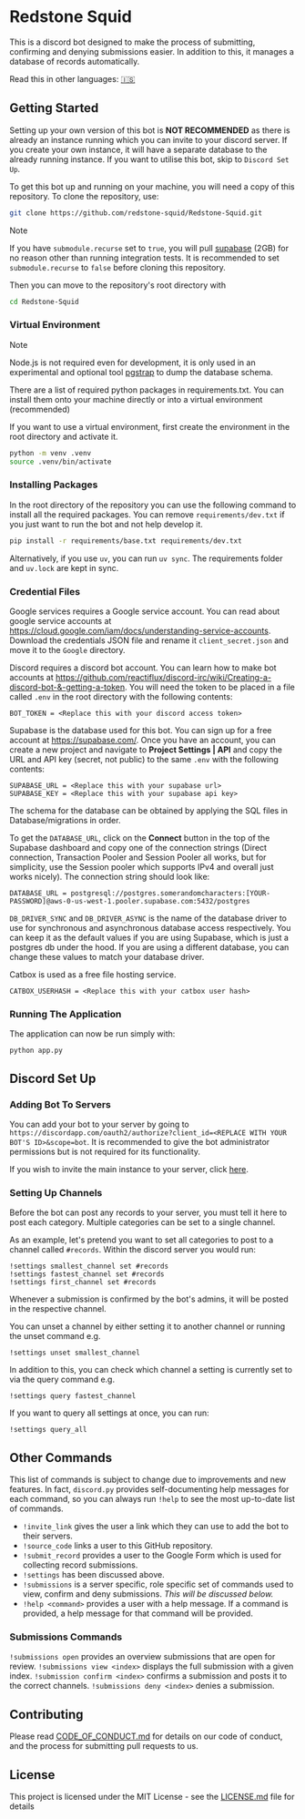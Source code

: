 
# Redstone Squid

This is a discord bot designed to make the process of submitting, confirming and denying submissions easier. In addition to this, it manages a database of records automatically.

Read this in other languages: [🇮🇸](./docs/readme/README-is.md)

## Getting Started

Setting up your own version of this bot is **NOT RECOMMENDED** as there is already an instance running which you can invite to your discord server. If you create your own instance, it will have a separate database to the already running instance. If you want to utilise this bot, skip to `Discord Set Up`.

To get this bot up and running on your machine, you will need a copy of this repository. To clone the repository, use:
```bash
git clone https://github.com/redstone-squid/Redstone-Squid.git
```

> [!NOTE]  
> If you have `submodule.recurse` set to `true`, you will pull [supabase](https://github.com/supabase/supabase) (2GB) for no reason other than running integration tests. It is recommended to set `submodule.recurse` to `false` before cloning this repository.

Then you can move to the repository's root directory with
```bash
cd Redstone-Squid
```

### Virtual Environment

> [!NOTE]  
> Node.js is not required even for development, it is only used in an experimental and optional tool [pgstrap](https://github.com/seveibar/pgstrap) to dump the database schema.

There are a list of required python packages in requirements.txt. You can install them onto your machine directly or into a virtual environment (recommended)

If you want to use a virtual environment, first create the environment in the root directory and activate it.
```bash
python -m venv .venv
source .venv/bin/activate
```

### Installing Packages

In the root directory of the repository you can use the following command to install all the required packages. You can remove `requirements/dev.txt` if you just want to run the bot and not help develop it.
```bash
pip install -r requirements/base.txt requirements/dev.txt
```

Alternatively, if you use `uv`, you can run `uv sync`. The requirements folder and `uv.lock` are kept in sync.

### Credential Files

Google services requires a Google service account. You can read about google service accounts at https://cloud.google.com/iam/docs/understanding-service-accounts. Download the credentials JSON file and rename it `client_secret.json` and move it to the `Google` directory.

Discord requires a discord bot account. You can learn how to make bot accounts at https://github.com/reactiflux/discord-irc/wiki/Creating-a-discord-bot-&-getting-a-token. You will need the token to be placed in a file called `.env` in the root directory with the following contents:
```
BOT_TOKEN = <Replace this with your discord access token>
```

Supabase is the database used for this bot. You can sign up for a free account at https://supabase.com/. Once you have an account, you can create a new project and navigate to **Project Settings | API** and copy the URL and API key (secret, not public) to the same `.env` with the following contents:
```
SUPABASE_URL = <Replace this with your supabase url>
SUPABASE_KEY = <Replace this with your supabase api key>
```
The schema for the database can be obtained by applying the SQL files in Database/migrations in order.

To get the `DATABASE_URL`, click on the **Connect** button in the top of the Supabase dashboard and copy one of the connection strings (Direct connection, Transaction Pooler and Session Pooler all works, but for simplicity, use the Session pooler which supports IPv4 and overall just works nicely). The connection string should look like:
```
DATABASE_URL = postgresql://postgres.somerandomcharacters:[YOUR-PASSWORD]@aws-0-us-west-1.pooler.supabase.com:5432/postgres
```
`DB_DRIVER_SYNC` and `DB_DRIVER_ASYNC` is the name of the database driver to use for synchronous and asynchronous database access respectively. You can keep it as the default values if you are using Supabase, which is just a postgres db under the hood. If you are using a different database, you can change these values to match your database driver.

Catbox is used as a free file hosting service.
```
CATBOX_USERHASH = <Replace this with your catbox user hash>
```

### Running The Application

The application can now be run simply with:
```
python app.py
```

## Discord Set Up

###  Adding Bot To Servers
You can add your bot to your server by going to `https://discordapp.com/oauth2/authorize?client_id=<REPLACE WITH YOUR BOT'S ID>&scope=bot`. It is recommended to give the bot administrator permissions but is not required for its functionality.

If you wish to invite the main instance to your server, click [here](https://discordapp.com/oauth2/authorize?client_id=528946065668308992&scope=bot&permissions=8).

### Setting Up Channels

Before the bot can post any records to your server, you must tell it here to post each category. Multiple categories can be set to a single channel.

As an example, let's pretend you want to set all categories to post to a channel called `#records`. Within the discord server you would run:
```
!settings smallest_channel set #records
!settings fastest_channel set #records
!settings first_channel set #records
```
Whenever a submission is confirmed by the bot's admins, it will be posted in the respective channel.

You can unset a channel by either setting it to another channel or running the unset command e.g.
```
!settings unset smallest_channel
```
In addition to this, you can check which channel a setting is currently set to via the query command e.g.
```
!settings query fastest_channel
```
If you want to query all settings at once, you can run:
```
!settings query_all
```

## Other Commands

This list of commands is subject to change due to improvements and new features. In fact, `discord.py` provides self-documenting help messages for each command, so you can always run `!help` to see the most up-to-date list of commands.

* `!invite_link` gives the user a link which they can use to add the bot to their servers.
* `!source_code` links a user to this GitHub repository.
* `!submit_record` provides a user to the Google Form which is used for collecting record submissions.
* `!settings` has been discussed above.
* `!submissions` is a server specific, role specific set of commands used to view, confirm and deny submissions. _This will be discussed below._
* `!help <command>` provides a user with a help message. If a command is provided, a help message for that command will be provided.

### Submissions Commands

`!submissions open` provides an overview submissions that are open for review.
`!submissions view <index>` displays the full submission with a given index.
`!submission confirm <index>` confirms a submission and posts it to the correct channels.
`!submissions deny <index>` denies a submission.

## Contributing

Please read [CODE_OF_CONDUCT.md](https://github.com/redstone-squid/Redstone-Squid/blob/master/CODE_OF_CONDUCT.md) for details on our code of conduct, and the process for submitting pull requests to us.

## License

This project is licensed under the MIT License - see the [LICENSE.md](https://github.com/redstone-squid/Redstone-Squid/blob/master/LICENSE) file for details
